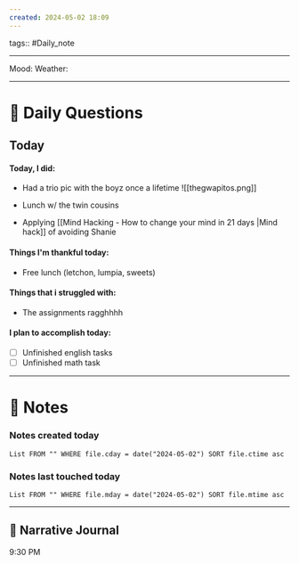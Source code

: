 ```yaml
---
created: 2024-05-02 18:09
---
```

tags:: #Daily_note

---

Mood:
Weather:

---
# 📝 Daily Questions

## Today
#### Today, I did:
- Had a trio pic with the boyz once a lifetime
![[thegwapitos.png]]


- Lunch w/ the twin cousins
- Applying [[Mind Hacking - How to change your mind in 21 days |Mind hack]] of avoiding Shanie
#### Things I'm thankful today:
- Free lunch (letchon, lumpia, sweets)
#### Things that i struggled with:
- The assignments ragghhhh
#### I plan to accomplish today:
- [ ] Unfinished english tasks
- [ ] Unfinished math task

---
# 📝 Notes

### Notes created today
```dataview
List FROM "" WHERE file.cday = date("2024-05-02") SORT file.ctime asc
```

### Notes last touched today
```dataview
List FROM "" WHERE file.mday = date("2024-05-02") SORT file.mtime asc
```

---

##  📝 Narrative Journal

9:30 PM

